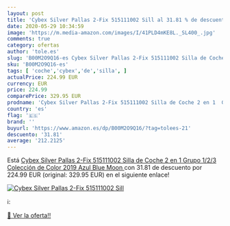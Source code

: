 ```yaml
---
layout: post
title: 'Cybex Silver Pallas 2-Fix 515111002 Sill al 31.81 % de descuento'
date: 2020-05-29 10:34:59
image: 'https://m.media-amazon.com/images/I/41PLD4mKE8L._SL400_.jpg'
comments: true
category: ofertas
author: 'tole.es'
slug: 'B00M2O9Q16-es Cybex Silver Pallas 2-Fix 515111002 Silla de Coche 2 en 1...'
sku: 'B00M2O9Q16-es'
tags: [ 'coche','cybex','de','silla', ]
actualPrice: 224.99 EUR
currency: EUR
price: 224.99
comparePrice: 329.95 EUR
prodname: 'Cybex Silver Pallas 2-Fix 515111002 Silla de Coche 2 en 1  Grupo 1/2/3  Colección de Color 2019  Azul  Blue Moon '
country: 'es'
flag: '🇪🇸'
brand: ''
buyurl: 'https://www.amazon.es/dp/B00M2O9Q16/?tag=tolees-21'
descuento: '31.81'
average: '212.2125'
---
```


Está [Cybex Silver Pallas 2-Fix 515111002 Silla de Coche 2 en 1  Grupo 1/2/3  Colección de Color 2019  Azul  Blue Moon ](https://www.amazon.es/dp/B00M2O9Q16/?tag=tolees-21) con 31.81 de descuento por 224.99 EUR (original: 329.95 EUR) en el siguiente enlace!

[![Cybex Silver Pallas 2-Fix 515111002 Sill](https://m.media-amazon.com/images/I/41PLD4mKE8L._SL400_.jpg)](https://www.amazon.es/dp/B00M2O9Q16/?tag=tolees-21)

ℹ️:


[🛒 Ver la oferta!!](https://www.amazon.es/dp/B00M2O9Q16/?tag=tolees-21)
